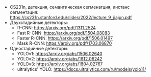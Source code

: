 - CS231n, детекция, семантическая сегменатция, инстанс сегментация:
    https://cs231n.stanford.edu/slides/2022/lecture_9_jiajun.pdf
- Двухстадийные детекторы:
  - R-CNN: https://arxiv.org/pdf/1311.2524
  - Fast R-CNN: https://arxiv.org/pdf/1504.08083
  - Faster R-CNN: https://arxiv.org/pdf/1506.01497
  - Mask R-CNN: https://arxiv.org/pdf/1703.06870
- Одностадийные детекторы:
  - YOLOv1: https://arxiv.org/abs/1506.02640
  - YOLOv2: https://arxiv.org/abs/1612.08242
  - YOLOv3: https://arxiv.org/abs/1804.02767
  - ultralytics' YOLO: https://docs.ultralytics.com/ru/models/yolo11/
